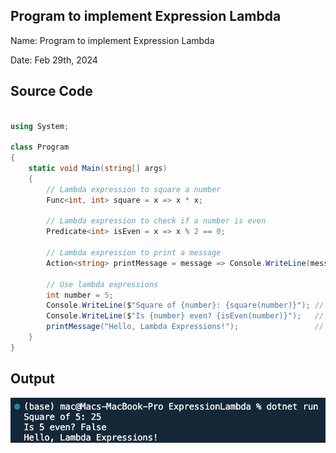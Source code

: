 ## Program to implement Expression Lambda

Name: Program to implement Expression Lambda

Date: Feb 29th, 2024

## Source Code

```csharp // See https://aka.ms/new-console-template for more information

using System;

class Program
{
    static void Main(string[] args)
    {
        // Lambda expression to square a number
        Func<int, int> square = x => x * x;

        // Lambda expression to check if a number is even
        Predicate<int> isEven = x => x % 2 == 0;

        // Lambda expression to print a message
        Action<string> printMessage = message => Console.WriteLine(message);

        // Use lambda expressions
        int number = 5;
        Console.WriteLine($"Square of {number}: {square(number)}"); // Output: Square of 5: 25
        Console.WriteLine($"Is {number} even? {isEven(number)}");   // Output: Is 5 even? False
        printMessage("Hello, Lambda Expressions!");                 // Output: Hello, Lambda Expressions!
    }
}

```

## Output

![Program to implement Expression Lambda](./output.png)
